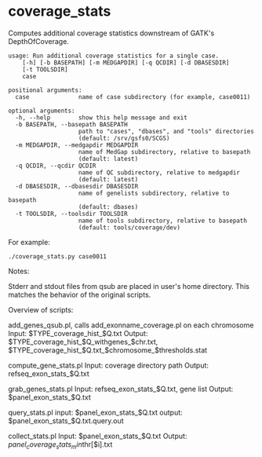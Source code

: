 coverage_stats
==============
Computes additional coverage statistics downstream of GATK's DepthOfCoverage.

	usage: Run additional coverage statistics for a single case.
		[-h] [-b BASEPATH] [-m MEDGAPDIR] [-q QCDIR] [-d DBASESDIR]
		[-t TOOLSDIR]
		case

	positional arguments:
	  case              name of case subdirectory (for example, case0011)

	optional arguments:
	  -h, --help        show this help message and exit
	  -b BASEPATH, --basepath BASEPATH
                	    path to "cases", "dbases", and "tools" directories
                        (default: /srv/gsfs0/SCGS)
  	  -m MEDGAPDIR, --medgapdir MEDGAPDIR
    	                name of MedGap subdirectory, relative to basepath
      	                (default: latest)
  	  -q QCDIR, --qcdir QCDIR
    	                name of QC subdirectory, relative to medgapdir
      	                (default: latest)
  	  -d DBASESDIR, --dbasesdir DBASESDIR
    	                name of genelists subdirectory, relative to basepath
      	                (default: dbases)
  	  -t TOOLSDIR, --toolsdir TOOLSDIR
    	                name of tools subdirectory, relative to basepath
      	                (default: tools/coverage/dev)

For example:

	./coverage_stats.py case0011

Notes:

Stderr and stdout files from qsub are placed in user's home directory. This matches the behavior of the original scripts.

Overview of scripts:

add_genes_qsub.pl, calls add_exonname_coverage.pl on each chromosome
Input: $TYPE_coverage_hist_$Q.txt
Output: $TYPE_coverage_hist_$Q_withgenes_$chr.txt, $TYPE_coverage_hist_$Q.txt_$chromosome_$thresholds.stat

compute_gene_stats.pl
Input: coverage directory path
Output: refseq_exon_stats_$Q.txt

grab_genes_stats.pl
Input: refseq_exon_stats_$Q.txt, gene list
Output: $panel_exon_stats_$Q.txt

query_stats.pl
input: $panel_exon_stats_$Q.txt
output: $panel_exon_stats_$Q.txt.query.out

collect_stats.pl
Input: $panel_exon_stats_$Q.txt
Output: $panel_coverage_stats_min$thr[$i].txt
